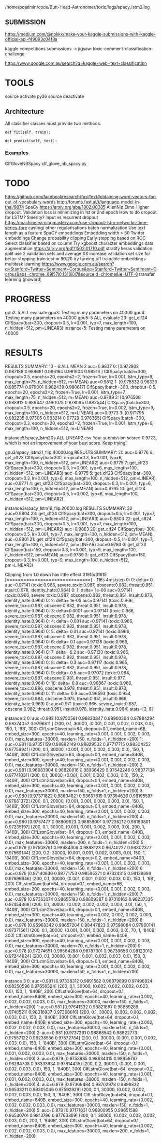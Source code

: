 /home/pcadmin/code/Butt-Head-Astronomer/toxic/logs/spacy_lstm2.log

SUBMISSION
----------
https://medium.com/@nokkk/make-your-kaggle-submissions-with-kaggle-official-api-f49093c04f8a

kaggle competitions submissions -c jigsaw-toxic-comment-classification-challenge

https://www.google.com.au/search?q=kaggle+web+text+classification


TOOLS
=====
source activate py36
source deactivate


Architecture
------------
All classifier classes  must provide two methods.

    def fit(self, train):

    def predict(self, test):


### Examples
ClfGloveNBSpacy clf_glove_nb_spacy.py

TODO
====
https://github.com/facebookresearch/fastText#obtaining-word-vectors-for-out-of-vocabulary-words
http://forums.fast.ai/t/language-model-in-thai/9874
SpaCy
https://arxiv.org/abs/1802.00385
AllenNlp Elmo
Higher dropout. Validation loss is minimizing in 1st or 2nd epoch
    How to do dropout for LSTM? Smerity?
    Input vs recurrent dropout https://machinelearningmastery.com/use-dropout-lstm-networks-time-series-fore
    casting/
    other regularisations
    batch normalization
Use text length as a feature
SpaCY embeddings
Embedding width > 50
Twitter embeddings
Change probability clipping
Early stopping based on ROC
Select classifier based on column
Try xgboost
character embeddings
data augmentation https://arxiv.org/pdf/1502.01710.pdf
stratify keras validation split
use 2 validation sets and average XX
increase validation set size for better stopping
train:test => 80:20
try turning off trainable embeddings
multitask learning
   https://www.google.com.au/search?q=Stanford+Twitter+Sentiment+Corpus&oq=Stanford+Twitter+Sentiment+Corpus&aqs=chrome..69i57j0.1316j0j7&sourceid=chrome&ie=UTF-8
transfer learning (jhoward)

PROGRESS
========
gpu2: 5 ALL evaluate
gpu3: Testing many parameters on 40000
gpu4: Testing many parameters on 40000
gpu5: 5 ALL evaluate 23: get_clf24 ClfSpacy(bat=300, dropout=0.5, lr=0.001, typ=7, max_length=100, n_hidden=512, pm=LINEAR3)
instance-5: Testing many parameters on 40000

RESULTS
=======

RESULTS SUMMARY: 13 - 6:ALL MEAN 2
auc=0.9837   0: [0.972902 0.987188 0.988681 0.986164 0.981904 0.98516 ] ClfSpacy(batch=300, dropout=0.5, epochs=20, epochs2=2, frozen=True, lr=0.001, lstm_type=9, max_length=75, n_hidden=512, m=MEAN)
auc=0.9812   1: [0.975832 0.98339  0.985774 0.979001 0.982439 0.980617] ClfSpacy(batch=300, dropout=0.5, epochs=20, epochs2=2, frozen=True, lr=0.001, lstm_type=7, max_length=75, n_hidden=512, m=MEAN)
auc=0.9789   2: [0.976508 0.988912 0.986447 0.961075 0.978095 0.982544] ClfSpacy(batch=300, dropout=0.5, epochs=20, epochs2=2, frozen=True, lr=0.002, lstm_type=9, max_length=100, n_hidden=512, m=LINEAR)
auc=0.9773   3: [0.971795 0.982235 0.97305  0.983214 0.97729  0.976365] ClfSpacy(batch=300, dropout=0.3, epochs=20, epochs2=2, frozen=True, lr=0.001, lstm_type=6, max_length=100, n_hidden=512, m=LINEAR)

instance5/spacy_lstm20s.ALL.LINEAR2.csv
Your submission scored 0.9723, which is not an improvement of your best score. Keep trying!

gpu3/spacy_lstm21_flip.40000.log
RESULTS SUMMARY: 20
auc=0.9776   6: get_clf23 ClfSpacy(bat=300, dropout=0.3, lr=0.001, typ=6, max_length=100, n_hidden=512, pm=LINEAR2)
auc=0.9775   7: get_clf23 ClfSpacy(bat=300, dropout=0.3, lr=0.001, typ=6, max_length=100, n_hidden=512, pm=LINEAR3)
auc=0.9775   5: get_clf23 ClfSpacy(bat=300, dropout=0.3, lr=0.001, typ=6, max_length=100, n_hidden=512, pm=LINEAR)
auc=0.9771   4: get_clf23 ClfSpacy(bat=300, dropout=0.3, lr=0.001, typ=6, max_length=100, n_hidden=512, pm=MEAN)
auc=0.9765  10: get_clf24 ClfSpacy(bat=300, dropout=0.5, lr=0.002, typ=6, max_length=100, n_hidden=512, pm=LINEAR2)

instance3/spacy_lstm19_flip.20000.log
RESULTS SUMMARY: 32
auc=0.9804  23: get_clf24 ClfSpacy(bat=300, dropout=0.5, lr=0.001, typ=7, max_length=100, n_hidden=512, pm=LINEAR3)
auc=0.9803  22: get_clf24 ClfSpacy(bat=300, dropout=0.5, lr=0.001, typ=7, max_length=100, n_hidden=512, pm=LINEAR2)
auc=0.9803  20: get_clf24 ClfSpacy(bat=300, dropout=0.5, lr=0.001, typ=7, max_length=100, n_hidden=512, pm=MEAN)
auc=0.9801  21: get_clf24 ClfSpacy(bat=300, dropout=0.5, lr=0.001, typ=7, max_length=100, n_hidden=512, pm=LINEAR)
auc=0.9790   0: get_clf23 ClfSpacy(bat=150, dropout=0.3, lr=0.001, typ=9, max_length=100, n_hidden=512, pm=MEAN)
auc=0.9789   3: get_clf23 ClfSpacy(bat=150, dropout=0.3, lr=0.001, typ=9, max_length=100, n_hidden=512, pm=LINEAR3)


Clipping from 1.0 down has little effect
31915/31915 [==============================] - 116s 4ms/step
    0: 0: delta=     0 auc=0.97141 (toxic:0.966, severe_toxic:0.987, obscene:0.982, threat:0.951, insult:0.978, identity_hate:0.964)
    0: 1: delta= 1e-06 auc=0.97141 (toxic:0.966, severe_toxic:0.987, obscene:0.982, threat:0.951, insult:0.978, identity_hate:0.964)
    0: 2: delta= 1e-05 auc=0.97141 (toxic:0.966, severe_toxic:0.987, obscene:0.982, threat:0.951, insult:0.978, identity_hate:0.964)
    0: 3: delta=0.0001 auc=0.97141 (toxic:0.966, severe_toxic:0.987, obscene:0.982, threat:0.951, insult:0.978, identity_hate:0.964)
    0: 4: delta= 0.001 auc=0.97141 (toxic:0.966, severe_toxic:0.987, obscene:0.982, threat:0.951, insult:0.978, identity_hate:0.964)
    0: 5: delta=  0.01 auc=0.97141 (toxic:0.966, severe_toxic:0.987, obscene:0.982, threat:0.951, insult:0.978, identity_hate:0.964)
    0: 6: delta=   0.1 auc=0.97138 (toxic:0.966, severe_toxic:0.987, obscene:0.982, threat:0.951, insult:0.978, identity_hate:0.964)
    0: 7: delta=   0.2 auc=0.97130 (toxic:0.966, severe_toxic:0.987, obscene:0.982, threat:0.951, insult:0.978, identity_hate:0.964)
    0: 8: delta=   0.3 auc=0.97117 (toxic:0.965, severe_toxic:0.987, obscene:0.982, threat:0.951, insult:0.978, identity_hate:0.964)
    0: 9: delta=   0.5 auc=0.97072 (toxic:0.964, severe_toxic:0.987, obscene:0.981, threat:0.951, insult:0.977, identity_hate:0.964)
    0: 10: delta=   0.8 auc=0.96867 (toxic:0.960, severe_toxic:0.986, obscene:0.978, threat:0.951, insult:0.973, identity_hate:0.964)
    0: 11: delta=   0.9 auc=0.96593 (toxic:0.954, severe_toxic:0.984, obscene:0.975, threat:0.951, insult:0.968, identity_hate:0.963)
    0: auc=0.971 (toxic:0.966, severe_toxic:0.987, obscene:0.982, threat:0.951, insult:0.978, identity_hate:0.964)
stats=[3, 6]

instance 2
   0: auc=0.982 [0.9750561  0.98830847 0.98900364 0.97884294 0.98374052 0.9796811 ] (200, 0.1, 30000, (0.001, 0.001, 0.002, 0.003, 0.0), 150, 1, '6B', 300) ClfLstmGlove(bat=64, dropout=0.1, embed_name=6B, embed_size=300, epochs=40, learning_rate=(0.001, 0.001, 0.002, 0.003, 0.0), max_features=30000, maxlen=150, n_folds=1, n_hidden=200)
   1: auc=0.981 [0.97351159 0.98882149 0.98829532 0.97717715 0.98304252 0.97756941] (200, 0.1, 30000, (0.001, 0.001, 0.002, 0.003, 0.0), 150, 1, '840B', 300) ClfLstmGlove(bat=64, dropout=0.1, embed_name=840B, embed_size=300, epochs=40, learning_rate=(0.001, 0.001, 0.002, 0.003, 0.0), max_features=30000, maxlen=150, n_folds=1, n_hidden=200)
   2: auc=0.981 [0.96983904 0.98820016 0.98936429 0.97642246 0.98377134 0.97741031] (200, 0.1, 30000, (0.001, 0.001, 0.002, 0.003, 0.0), 150, 2, '840B', 300) ClfLstmGlove(bat=64, dropout=0.1, embed_name=840B, embed_size=300, epochs=40, learning_rate=(0.001, 0.001, 0.002, 0.003, 0.0), max_features=30000, maxlen=150, n_folds=1, n_hidden=200)
   3: auc=0.980 [0.97371822 0.98834821 0.98607619 0.97394626 0.98195597 0.97681372] (200, 0.1, 20000, (0.001, 0.001, 0.002, 0.003, 0.0), 150, 1, '840B', 300) ClfLstmGlove(bat=64, dropout=0.1, embed_name=840B, embed_size=300, epochs=40, learning_rate=(0.001, 0.001, 0.002, 0.003, 0.0), max_features=20000, maxlen=150, n_folds=1, n_hidden=200)
   4: auc=0.980 [0.9757477  0.98809623 0.98858001 0.97236212 0.98183801 0.97235197] (200, 0.1, 30000, (0.001, 0.001, 0.002, 0.003, 0.0), 200, 1, '840B', 300) ClfLstmGlove(bat=64, dropout=0.1, embed_name=840B, embed_size=300, epochs=40, learning_rate=(0.001, 0.001, 0.002, 0.003, 0.0), max_features=30000, maxlen=200, n_folds=1, n_hidden=200)
   5: auc=0.979 [0.97508761 0.98684306 0.9888123  0.96740227 0.98302377 0.97569144] (200, 0.2, 30000, (0.001, 0.001, 0.002, 0.003, 0.0), 150, 1, '840B', 300) ClfLstmGlove(bat=64, dropout=0.2, embed_name=840B, embed_size=300, epochs=40, learning_rate=(0.001, 0.001, 0.002, 0.003, 0.0), max_features=30000, maxlen=150, n_folds=1, n_hidden=200)
   6: auc=0.979 [0.97140636 0.98771753 0.98595271 0.97324315 0.98139698 0.97699946] (200, 0.1, 30000, (0.001, 0.001, 0.002, 0.003, 0.0), 150, 1, '6B', 200) ClfLstmGlove(bat=64, dropout=0.1, embed_name=6B, embed_size=200, epochs=40, learning_rate=(0.001, 0.001, 0.002, 0.003, 0.0), max_features=30000, maxlen=150, n_folds=1, n_hidden=200)
   7: auc=0.979 [0.97363074 0.98655193 0.98809387 0.97010162 0.98237335 0.97454368] (200, 0.1, 30000, (0.002, 0.002, 0.002, 0.003, 0.0), 150, 1, '840B', 300) ClfLstmGlove(bat=64, dropout=0.1, embed_name=840B, embed_size=300, epochs=40, learning_rate=(0.002, 0.002, 0.002, 0.003, 0.0), max_features=30000, maxlen=150, n_folds=1, n_hidden=200)
   8: auc=0.978 [0.96968342 0.98657204 0.98447823 0.97598084 0.97960141 0.97371561] (200, 0.1, 30000, (0.001, 0.001, 0.002, 0.003, 0.0), 70, 1, '840B', 300) ClfLstmGlove(bat=64, dropout=0.1, embed_name=840B, embed_size=300, epochs=40, learning_rate=(0.001, 0.001, 0.002, 0.003, 0.0), max_features=30000, maxlen=70, n_folds=1, n_hidden=200)
   9: auc=0.978 [0.97274651 0.98564288 0.98787301 0.96730656 0.98123012 0.97244824] (200, 0.1, 30000, (0.001, 0.001, 0.002, 0.003, 0.0), 150, 3, '840B', 300) ClfLstmGlove(bat=64, dropout=0.1, embed_name=840B, embed_size=300, epochs=40, learning_rate=(0.001, 0.001, 0.002, 0.003, 0.0), max_features=30000, maxlen=150, n_folds=1, n_hidden=200)

instance 3
   0: auc=0.981 [0.97338312 0.9891582  0.98879899 0.97496824 0.98250596 0.97656324] (200, 0.1, 30000, (0.002, 0.002, 0.002, 0.003, 0.0), 150, 1, '840B', 300) ClfLstmGlove(bat=64, dropout=0.1, embed_name=840B, embed_size=300, epochs=40, learning_rate=(0.002, 0.002, 0.002, 0.003, 0.0), max_features=30000, maxlen=150, n_folds=1, n_hidden=200)
   1: auc=0.981 [0.97641332 0.98821867 0.98859288 0.97485211 0.98316937 0.97368016] (200, 0.1, 30000, (0.002, 0.002, 0.002, 0.003, 0.0), 150, 2, '840B', 300) ClfLstmGlove(bat=64, dropout=0.1, embed_name=840B, embed_size=300, epochs=40, learning_rate=(0.002, 0.002, 0.002, 0.003, 0.0), max_features=30000, maxlen=150, n_folds=1, n_hidden=200)
   2: auc=0.981 [0.9737291  0.98868542 0.98822773 0.97557122 0.98238556 0.97572784] (200, 0.1, 30000, (0.001, 0.001, 0.002, 0.003, 0.0), 150, 1, '840B', 300) ClfLstmGlove(bat=64, dropout=0.1, embed_name=840B, embed_size=300, epochs=40, learning_rate=(0.001, 0.001, 0.002, 0.003, 0.0), max_features=30000, maxlen=150, n_folds=1, n_hidden=200)
   3: auc=0.979 [0.9753885  0.98834315 0.98859767 0.96284708 0.98333834 0.97814435] (200, 0.2, 30000, (0.001, 0.001, 0.002, 0.003, 0.0), 150, 1, '840B', 300) ClfLstmGlove(bat=64, dropout=0.2, embed_name=840B, embed_size=300, epochs=40, learning_rate=(0.001, 0.001, 0.002, 0.003, 0.0), max_features=30000, maxlen=150, n_folds=1, n_hidden=200)
   4: auc=0.979 [0.97369484 0.98702978 0.9896832  0.96533211 0.98305046 0.97592929] (200, 0.1, 30000, (0.002, 0.002, 0.002, 0.003, 0.0), 150, 3, '840B', 300) ClfLstmGlove(bat=64, dropout=0.1, embed_name=840B, embed_size=300, epochs=40, learning_rate=(0.002, 0.002, 0.002, 0.003, 0.0), max_features=30000, maxlen=150, n_folds=1, n_hidden=200)
   5: auc=0.978 [0.97171631 0.98800955 0.98651588 0.96530701 0.9813796  0.97763309] (200, 0.1, 30000, (0.002, 0.002, 0.002, 0.003, 0.0), 200, 1, '840B', 300) ClfLstmGlove(bat=64, dropout=0.1, embed_name=840B, embed_size=300, epochs=40, learning_rate=(0.002, 0.002, 0.002, 0.003, 0.0), max_features=30000, maxlen=200, n_folds=1, n_hidden=200)
